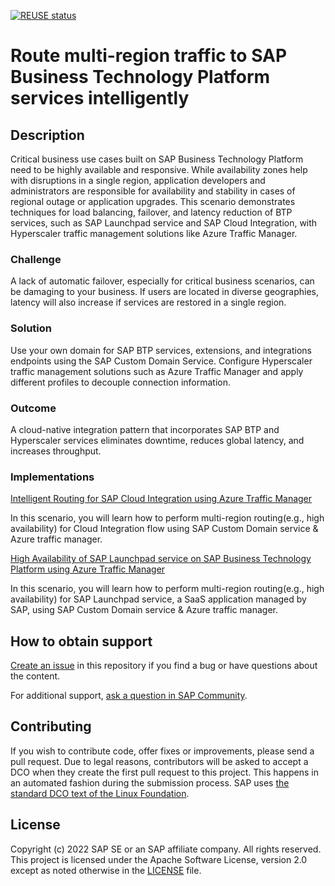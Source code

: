 [![REUSE status](https://api.reuse.software/badge/github.com/SAP-samples/btp-services-intelligent-routing)](https://api.reuse.software/info/github.com/SAP-samples/btp-services-intelligent-routing) 

# Route multi-region traffic to SAP Business Technology Platform services intelligently 

## Description

Critical business use cases built on SAP Business Technology Platform need to be highly available and responsive. While availability zones help with disruptions in a single region, application developers and administrators are responsible for availability and stability in cases of regional outage or application upgrades. This scenario demonstrates techniques for load balancing, failover, and latency reduction of BTP services, such as SAP Launchpad service and SAP Cloud Integration, with Hyperscaler traffic management solutions like Azure Traffic Manager.

### Challenge

A lack of automatic failover, especially for critical business scenarios, can be damaging to your business. If users are located in diverse geographies, latency will also increase if services are restored in a single region.

### Solution

Use your own domain for SAP BTP services, extensions, and integrations endpoints using the SAP Custom Domain Service. Configure Hyperscaler traffic management solutions such as Azure Traffic Manager and apply different profiles to decouple connection information.

### Outcome

A cloud-native integration pattern that incorporates SAP BTP and Hyperscaler services eliminates downtime, reduces global latency, and increases throughput.

### Implementations

[Intelligent Routing for SAP Cloud Integration using Azure Traffic Manager](https://github.tools.sap/SAP-samples/btp-services-intelligent-routing/tree/cloudintegration_azure)

In this scenario, you will learn how to perform multi-region routing(e.g., high availability) for Cloud Integration flow using SAP Custom Domain service & Azure traffic manager. 

[High Availability of SAP Launchpad service on SAP Business Technology Platform using Azure Traffic Manager](https://github.tools.sap/SAP-samples/btp-services-intelligent-routing/tree/launchpad_azure)

In this scenario, you will learn how to perform multi-region routing(e.g., high availability) for SAP Launchpad service, a SaaS application managed by SAP, using SAP Custom Domain service & Azure traffic manager. 

## How to obtain support

[Create an issue](https://github.com/SAP-samples/btp-services-intelligent-routing/issues) in this repository if you find a bug or have questions about the content.
 
For additional support, [ask a question in SAP Community](https://answers.sap.com/questions/ask.html).

## Contributing

If you wish to contribute code, offer fixes or improvements, please send a pull request. Due to legal reasons, contributors will be asked to accept a DCO when they create the first pull request to this project. This happens in an automated fashion during the submission process. SAP uses [the standard DCO text of the Linux Foundation](https://developercertificate.org/).

## License

Copyright (c) 2022 SAP SE or an SAP affiliate company. All rights reserved. This project is licensed under the Apache Software License, version 2.0 except as noted otherwise in the [LICENSE](LICENSE) file.